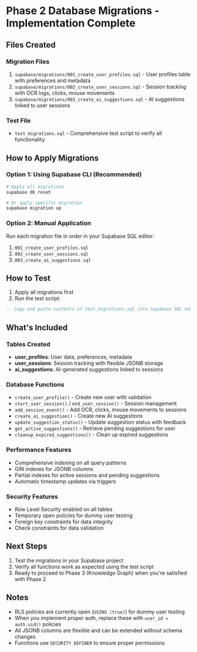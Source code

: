 # Phase 2 Database Migrations - Implementation Complete

## Files Created

### Migration Files
1. `supabase/migrations/001_create_user_profiles.sql` - User profiles table with preferences and metadata
2. `supabase/migrations/002_create_user_sessions.sql` - Session tracking with OCR logs, clicks, mouse movements
3. `supabase/migrations/003_create_ai_suggestions.sql` - AI suggestions linked to user sessions

### Test File
- `test_migrations.sql` - Comprehensive test script to verify all functionality

## How to Apply Migrations

### Option 1: Using Supabase CLI (Recommended)
```bash
# Apply all migrations
supabase db reset

# Or apply specific migration
supabase migration up
```

### Option 2: Manual Application
Run each migration file in order in your Supabase SQL editor:
1. `001_create_user_profiles.sql`
2. `002_create_user_sessions.sql`
3. `003_create_ai_suggestions.sql`

## How to Test

1. Apply all migrations first
2. Run the test script:
```sql
-- Copy and paste contents of test_migrations.sql into Supabase SQL editor and execute
```

## What's Included

### Tables Created
- **user_profiles**: User data, preferences, metadata
- **user_sessions**: Session tracking with flexible JSONB storage
- **ai_suggestions**: AI-generated suggestions linked to sessions

### Database Functions
- `create_user_profile()` - Create new user with validation
- `start_user_session()` / `end_user_session()` - Session management
- `add_session_event()` - Add OCR, clicks, mouse movements to sessions
- `create_ai_suggestion()` - Create new AI suggestions
- `update_suggestion_status()` - Update suggestion status with feedback
- `get_active_suggestions()` - Retrieve pending suggestions for user
- `cleanup_expired_suggestions()` - Clean up expired suggestions

### Performance Features
- Comprehensive indexing on all query patterns
- GIN indexes for JSONB columns
- Partial indexes for active sessions and pending suggestions
- Automatic timestamp updates via triggers

### Security Features
- Row Level Security enabled on all tables
- Temporary open policies for dummy user testing
- Foreign key constraints for data integrity
- Check constraints for data validation

## Next Steps
1. Test the migrations in your Supabase project
2. Verify all functions work as expected using the test script
3. Ready to proceed to Phase 3 (Knowledge Graph) when you're satisfied with Phase 2

## Notes
- RLS policies are currently open (`USING (true)`) for dummy user testing
- When you implement proper auth, replace these with `user_id = auth.uid()` policies
- All JSONB columns are flexible and can be extended without schema changes
- Functions use `SECURITY DEFINER` to ensure proper permissions